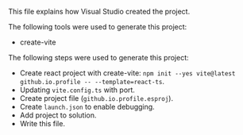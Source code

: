 This file explains how Visual Studio created the project.

The following tools were used to generate this project:
- create-vite

The following steps were used to generate this project:
- Create react project with create-vite: `npm init --yes vite@latest github.io.profile -- --template=react-ts`.
- Updating `vite.config.ts` with port.
- Create project file (`github.io.profile.esproj`).
- Create `launch.json` to enable debugging.
- Add project to solution.
- Write this file.
